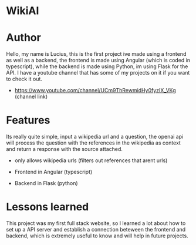 # WikiAI

# Author
Hello, my name is Lucius, this is the first project ive made using a frontend as well as a backend, the frontend is made using Angular (which is coded in typescript), while the backend is made using Python, im using Flask for the API. I have a youtube channel that has some of my projects on it if you want to check it out. 
- https://www.youtube.com/channel/UCm9ThRewmidHy0fyzIX_VKg (channel link)

# Features

Its really quite simple, input a wikipedia url and a question, the openai api will process the question with the references in the wikipedia as context and return a response with the source attached. 

- only allows wikipedia urls (filters out references that arent urls)

- Frontend in Angular (typescript)

- Backend in Flask (python)

# Lessons learned

This project was my first full stack website, so I learned a lot about how to set up a API server and establish a connection beteween the frontend and backend, which is extremely useful to know and will help in future projects.
